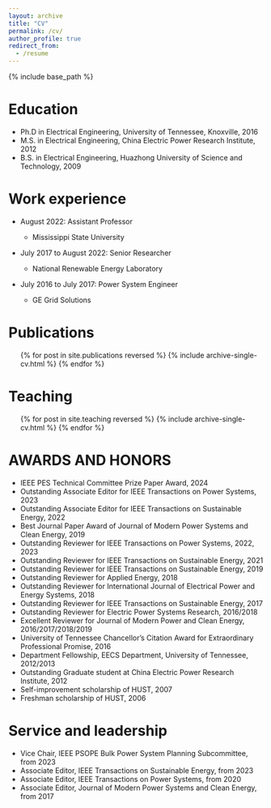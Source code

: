 ```yaml
---
layout: archive
title: "CV"
permalink: /cv/
author_profile: true
redirect_from:
  - /resume
---
```


{% include base_path %}

Education
======
* Ph.D in Electrical Engineering, University of Tennessee, Knoxville, 2016
* M.S. in Electrical Engineering, China Electric Power Research Institute, 2012
* B.S. in Electrical Engineering, Huazhong University of Science and Technology, 2009

Work experience
======
* August 2022: Assistant Professor
  * Mississippi State University

* July 2017 to August 2022: Senior Researcher
  * National Renewable Energy Laboratory

* July 2016 to July 2017: Power System Engineer
  * GE Grid Solutions


Publications
======
  <ul>{% for post in site.publications reversed %}
    {% include archive-single-cv.html %}
  {% endfor %}</ul>

  
Teaching
======
  <ul>{% for post in site.teaching reversed %}
    {% include archive-single-cv.html %}
  {% endfor %}</ul>


AWARDS AND HONORS
======
* IEEE PES Technical Committee Prize Paper Award, 2024
* Outstanding Associate Editor for IEEE Transactions on Power Systems, 2023
* Outstanding Associate Editor for IEEE Transactions on Sustainable Energy, 2022
* Best Journal Paper Award of Journal of Modern Power Systems and Clean Energy, 2019
* Outstanding Reviewer for IEEE Transactions on Power Systems, 2022, 2023
* Outstanding Reviewer for IEEE Transactions on Sustainable Energy, 2021
* Outstanding Reviewer for IEEE Transactions on Sustainable Energy, 2019
* Outstanding Reviewer for Applied Energy, 2018
* Outstanding Reviewer for International Journal of Electrical Power and Energy Systems, 2018
* Outstanding Reviewer for IEEE Transactions on Sustainable Energy, 2017
* Outstanding Reviewer for Electric Power Systems Research, 2016/2018
* Excellent Reviewer for Journal of Modern Power and Clean Energy, 2016/2017/2018/2019
* University of Tennessee Chancellor’s Citation Award for Extraordinary Professional Promise, 2016
* Department Fellowship, EECS Department, University of Tennessee, 2012/2013
* Outstanding Graduate student at China Electric Power Research Institute, 2012
* Self-improvement scholarship of HUST, 2007
* Freshman scholarship of HUST, 2006


Service and leadership
======
* Vice Chair, IEEE PSOPE Bulk Power System Planning Subcommittee, from 2023
* Associate Editor, IEEE Transactions on Sustainable Energy, from 2023
* Associate Editor, IEEE Transactions on Power Systems, from 2020
* Associate Editor, Journal of Modern Power Systems and Clean Energy, from 2017
